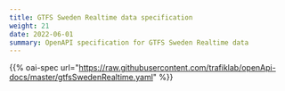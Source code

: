 ```yaml
---
title: GTFS Sweden Realtime data specification
weight: 21
date: 2022-06-01
summary: OpenAPI specification for GTFS Sweden Realtime data
---
```

{{% oai-spec url="https://raw.githubusercontent.com/trafiklab/openApi-docs/master/gtfsSwedenRealtime.yaml" %}}